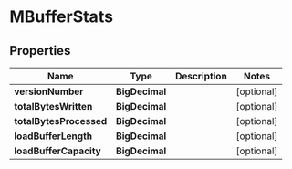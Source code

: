 

# MBufferStats


## Properties

| Name | Type | Description | Notes |
|------------ | ------------- | ------------- | -------------|
|**versionNumber** | **BigDecimal** |  |  [optional] |
|**totalBytesWritten** | **BigDecimal** |  |  [optional] |
|**totalBytesProcessed** | **BigDecimal** |  |  [optional] |
|**loadBufferLength** | **BigDecimal** |  |  [optional] |
|**loadBufferCapacity** | **BigDecimal** |  |  [optional] |



